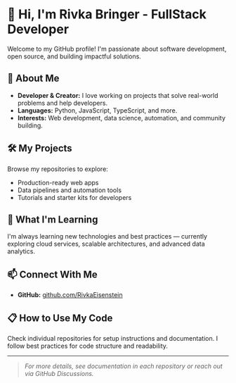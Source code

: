 # 👋 Hi, I'm Rivka Bringer - FullStack Developer

Welcome to my GitHub profile! I'm passionate about software development, open source, and building impactful solutions.

## 🚀 About Me
- **Developer & Creator:** I love working on projects that solve real-world problems and help developers.
- **Languages:** Python, JavaScript, TypeScript, and more.
- **Interests:** Web development, data science, automation, and community building.

## 🛠️ My Projects
Browse my repositories to explore:
- Production-ready web apps
- Data pipelines and automation tools
- Tutorials and starter kits for developers

## 🌱 What I'm Learning
I'm always learning new technologies and best practices — currently exploring cloud services, scalable architectures, and advanced data analytics.

## 📫 Connect With Me
- **GitHub:** [github.com/RivkaEisenstein](https://github.com/RivkaEisenstein)

## 📋 How to Use My Code
Check individual repositories for setup instructions and documentation. I follow best practices for code structure and readability.

---

> *For more details, see documentation in each repository or reach out via GitHub Discussions.*

